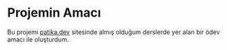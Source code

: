 # Projemin Amacı

Bu projemi [patika.dev](https://www.patika.dev/tr) sitesinde almış olduğum derslerde yer alan bir ödev amacı ile oluşturdum.